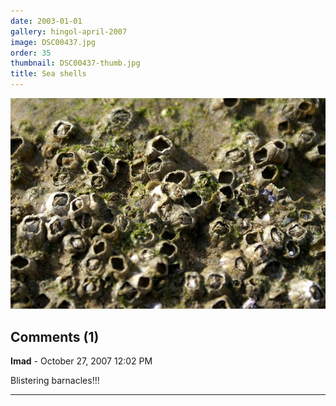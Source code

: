 ```yaml
---
date: 2003-01-01
gallery: hingol-april-2007
image: DSC00437.jpg
order: 35
thumbnail: DSC00437-thumb.jpg
title: Sea shells
---
```


![Sea shells](./DSC00437.jpg)

<div id="comments">

## Comments (1)

**Imad** - October 27, 2007 12:02 PM

Blistering barnacles!!!

---

</div>